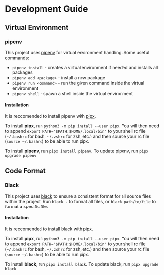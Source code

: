 # Development Guide

## Virtual Environment
### pipenv
This project uses [pipenv](https://pipenv.pypa.io/en/latest/) for virtual environment handling. Some useful commands:
- `pipenv install` - creates a virtual environment if needed and installs all packages
- `pipenv add <package>` - install a new package
- `pipenv run <command>` - run the given command inside the virtual environment
- `pipenv shell` - spawn a shell inside the virtual environment
#### Installation
It is reccomended to install pipenv with [pipx](https://pypa.github.io/pipx/). 

To install **pipx**, run `python3 -m pip install --user pipx`. You will then need to append `export PATH="$PATH:$HOME/.local/bin"` to your shell rc file (`~/.bashrc` for bash, `~/.zshrc` for zsh, etc.) and then source your rc file (`source ~/.bashrc`) to be able to run pipx. 

To install **pipenv**, run `pipx install pipenv`. To update pipenv, run `pipx upgrade pipenv`

## Code Format
### Black
This project uses [black](https://black.readthedocs.io/en/stable/) to ensure a consistent format for all source files within the project. Run `black .` to format all files, or `black path/to/file` to format a specific file.
#### Installation
It is reccomended to install black with [pipx](https://pypa.github.io/pipx/). 

To install **pipx**, run `python3 -m pip install --user pipx`. You will then need to append `export PATH="$PATH:$HOME/.local/bin"` to your shell rc file (`~/.bashrc` for bash, `~/.zshrc` for zsh, etc.) and then source your rc file (`source ~/.bashrc`) to be able to run pipx. 

To install **black**, run `pipx install black`. To update black, run `pipx upgrade black`
